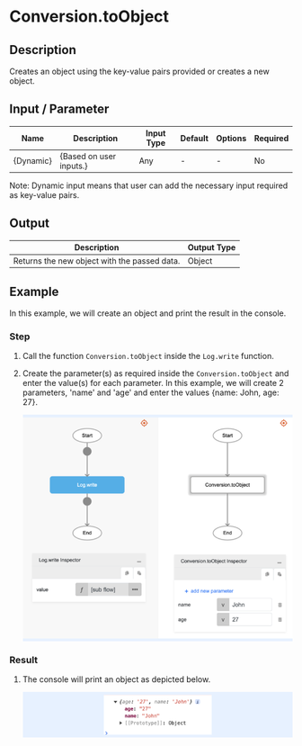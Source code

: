 # Conversion.toObject

## Description

Creates an object using the key-value pairs provided or creates a new object.

## Input / Parameter

| Name | Description | Input Type | Default | Options | Required |
| ------ | ------ | ------ | ------ | ------ | ------ |
| {Dynamic} | {Based on user inputs.} | Any | - | - | No |

Note: Dynamic input means that user can add the necessary input required as key-value pairs.

## Output   

| Description | Output Type |
| ------ | ------ |
| Returns the new object with the passed data. | Object |

## Example

In this example, we will create an object and print the result in the console.

### Step

1. Call the function `Conversion.toObject` inside the `Log.write` function.

2. Create the parameter(s) as required inside the `Conversion.toObject` and enter the value(s) for each parameter. In this example, we will create 2 parameters, 'name' and 'age' and enter the values {name: John, age: 27}.

    <div style="display:flex; align-items:center; justify-content:center; background-color: #E7F1FF;">
        <img src="./toObject-step-1.png"
        style="width: 100%; padding: 5px;"/>
    </div>

### Result

1. The console will print an object as depicted below.

    <div style="display:flex; align-items:center; justify-content:center; background-color: #E7F1FF;">
        <img src="./toObject-result-1.png"
        style="width: 40%; padding: 5px;"/>
    </div>
